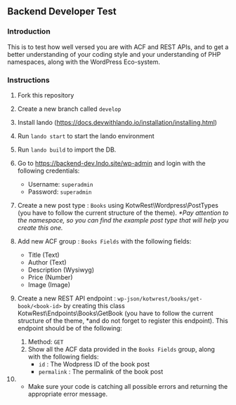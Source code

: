 ## Backend Developer Test

### Introduction
This is to test how well versed you are with ACF and REST APIs, and to get a better understanding of your coding style and your understanding of PHP namespaces, along with the WordPress Eco-system.


### Instructions
1. Fork this repository
2. Create a new branch called `develop`
3. Install lando (https://docs.devwithlando.io/installation/installing.html)
4. Run `lando start` to start the lando environment
5. Run `lando build` to import the DB.
6. Go to https://backend-dev.lndo.site/wp-admin and login with the following credentials:
    - Username: `superadmin`
    - Password: `superadmin`
7. Create a new post type : `Books` using KotwRest\Wordpress\PostTypes (you have to follow the current structure of the theme). _*Pay attention to the namespace, so you can find the example post type that will help you create this one._
8. Add new ACF group : `Books Fields` with the following fields:
    - Title (Text)
    - Author (Text)
    - Description (Wysiwyg)
    - Price (Number)
    - Image (Image)
9. Create a new REST API endpoint : `wp-json/kotwrest/books/get-book/<book-id>` by creating this class KotwRest\Endpoints\Books\GetBook (you have to follow the current structure of the theme, *and do not forget to register this endpoint). This endpoint should be of the following:
   1. Method: `GET`
   2. Show all the ACF data provided in the `Books Fields` group, along with the following fields:
      - `id` : The Wodpress ID of the book post
      - `permalink` : The permalink of the book post

10. * Make sure your code is catching all possible errors and returning the appropriate error message.
